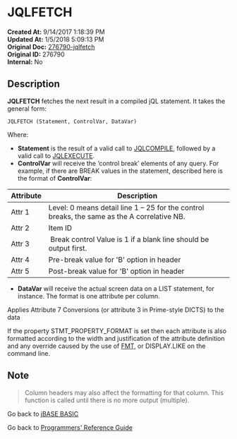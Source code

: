 # JQLFETCH

**Created At:** 9/14/2017 1:18:39 PM  
**Updated At:** 1/5/2018 5:09:13 PM  
**Original Doc:** [276790-jqlfetch](https://docs.jbase.com/36868-jbase-basic/276790-jqlfetch)  
**Original ID:** 276790  
**Internal:** No  

## Description

**JQLFETCH** fetches the next result in a compiled jQL statement. It takes the general form:

```
JQLFETCH (Statement, ControlVar, DataVar)
```

Where:

- **Statement** is the result of a valid call to [JQLCOMPILE](./../jqlcompile), followed by a valid call to [JQLEXECUTE](./../jqlexecute).
- **ControlVar** will receive the ‘control break’ elements of any query. For example, if there are BREAK values in the statement, described here is the format of **ControlVar**:

| Attribute| Description|
| --- | --- |
| Attr 1 | Level: 0 means detail line 1 – 25 for the control breaks, the same as the A correlative NB.|
| Attr 2| Item ID|
| Attr 3|  Break control Value is 1 if a blank line should be output first.|
| Attr 4| Pre-break value for 'B' option in header |
| Attr 5| Post-break value for 'B' option in header|

- **DataVar** will receive the actual screen data on a LIST statement, for instance. The format is one attribute per column.

Applies Attribute 7 Conversions (or attribute 3 in Prime-style DICTS) to the data

If the property STMT\_PROPERTY\_FORMAT is set then each attribute is also formatted according to the width and justification of the attribute definition and any override caused by the use of [FMT](./../fmt), or DISPLAY.LIKE on the command line.

## Note

> Column headers may also affect the formatting for that column. This function is called until there is no more output (multiple).

Go back to [jBASE BASIC](./../README.md)

Go back to [Programmers' Reference Guide](./../../reference-guides/jbc/README.md)
